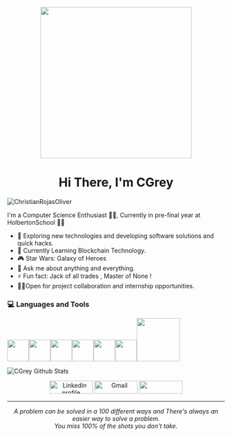 <p align="Center" ><img src="https://camo.githubusercontent.com/3b7c592ede97b6138ffd4b1cc1541c2f3b11fd39/687474703a2f2f33312e6d656469612e74756d626c722e636f6d2f31376665613932306666333665663466356238373764353231366137616164392f74756d626c725f6d6f39786a65387a5a34317163626975666f315f313238302e676966" height="350px" width ="350px"></p>


<h1 align="Center">  Hi There, I'm CGrey </h1>
<p align="left"> <img src="https://komarev.com/ghpvc/?username=ChristianRojasOliver" alt="ChristianRojasOliver" /> </p>

I'm a Computer Science Enthusiast  👨‍💻, Currently in pre-final year  at HolbertonSchool 👨‍🎓
   
- 🤔 Exploring new technologies and developing software solutions and quick hacks.
- 🌱 Currently Learning Blockchain Technology.
- 🎮 Star Wars: Galaxy of Heroes
- 💬 Ask me about anything and everything. 
- ⚡ Fun fact: Jack of all trades , Master of None ! 
- 🤝🏻Open for project collaboration and internship opportunities.

<div>
  <h3> 💻 Languages and Tools </h3>
  <p>
   <img src="https://media.giphy.com/media/3rCcV6sC1o2GY/giphy.gif" width="50"><img src="https://media3.giphy.com/media/ln7z2eWriiQAllfVcn/200w.webp" width="50"><img src="https://i.giphy.com/media/LMt9638dO8dftAjtco/200.webp"   width="50"><img src="https://i.giphy.com/media/eNAsjO55tPbgaor7ma/200w.webp" width="50"><img src="https://i.giphy.com/media/IdyAQJVN2kVPNUrojM/200.webp" width="50"><img src="https://media3.giphy.com/media/kdFc8fubgS31b8DsVu/giphy.webp" width="50"><img src="https://media.giphy.com/media/kH1DBkPNyZPOk0BxrM/giphy.gif" width="100">
  <p>
</div> 

![CGrey Github Stats](https://github-readme-stats.vercel.app/api?username=ChristianRojasOliver&show_icons=true&title_color=fff&icon_color=79ff97&text_color=9f9f9f&bg_color=151515)


<p align="center">
    <a href="https://www.linkedin.com/in/christian-rojas-1078ab205/"><img alt="Linkedin profile" title="Linkedin" src="https://raw.githubusercontent.com/Thomas-George-T/Thomas-George-T/master/assets/linkedin.svg" width="100" height="30" /></a>
    <a href="mailto:christian.rojas201@gmail.com"><img alt="Gmail" src="https://raw.githubusercontent.com/Thomas-George-T/Thomas-George-T/master/assets/google-gmail.svg" title="Email" width="100" height="30" /></a>
<a href='./Christan Resume.pdf'><img src="https://img.shields.io/badge/RESUME-black?style=for-the-badge%22%3E" width="100" height="30" /></a>
</p>

<hr \>
<p align="center">
   <i>A problem can be solved in a 100 different ways and There's always an easier way to solve a problem.</i>
   <br>
   <i>You miss 100% of the shots you don't take.</i>
</p>
